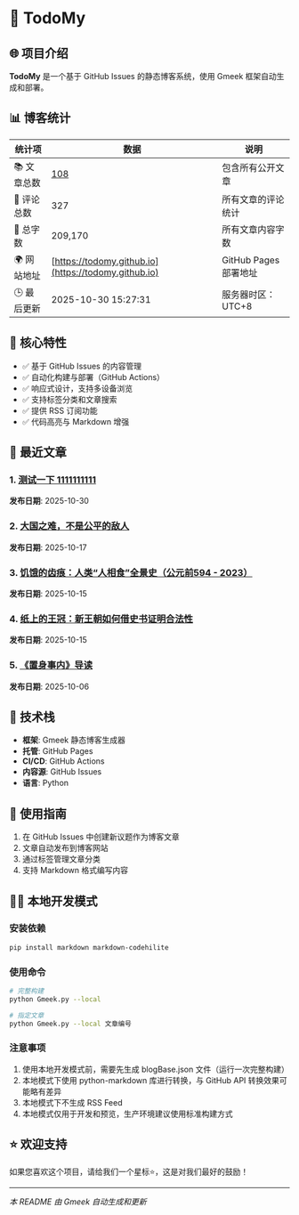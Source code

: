 # 📝 TodoMy

## 🌐 项目介绍
**TodoMy** 是一个基于 GitHub Issues 的静态博客系统，使用 Gmeek 框架自动生成和部署。

## 📊 博客统计
| 统计项 | 数据 | 说明 |
|-------|------|------|
| 📚 文章总数 | [108](https://todomy.github.io/tag.html) | 包含所有公开文章 |
| 💬 评论总数 | 327 | 所有文章的评论统计 |
| 📝 总字数 | 209,170 | 所有文章内容字数 |
| 🌍 网站地址 | [https://todomy.github.io](https://todomy.github.io) | GitHub Pages 部署地址 |
| 🕒 最后更新 | 2025-10-30 15:27:31 | 服务器时区：UTC+8 |

## 🚀 核心特性
- ✅ 基于 GitHub Issues 的内容管理
- ✅ 自动化构建与部署（GitHub Actions）
- ✅ 响应式设计，支持多设备浏览
- ✅ 支持标签分类和文章搜索
- ✅ 提供 RSS 订阅功能
- ✅ 代码高亮与 Markdown 增强

## 📑 最近文章

### 1. [测试一下 1111111111](https://todomy.github.io/post/ce-shi-yi-xia-%201111111111.html)
**发布日期**: 2025-10-30

### 2. [大国之难，不是公平的敌人](https://todomy.github.io/post/da-guo-zhi-nan-%EF%BC%8C-bu-shi-gong-ping-de-di-ren.html)
**发布日期**: 2025-10-17

### 3. [饥饿的齿痕：人类“人相食”全景史（公元前594 - 2023）](https://todomy.github.io/post/ji-e-de-chi-hen-%EF%BC%9A-ren-lei-%E2%80%9C-ren-xiang-shi-%E2%80%9D-quan-jing-shi-%EF%BC%88-gong-yuan-qian-594%20-%202023%EF%BC%89.html)
**发布日期**: 2025-10-15

### 4. [纸上的王冠：新王朝如何借史书证明合法性](https://todomy.github.io/post/zhi-shang-de-wang-guan-%EF%BC%9A-xin-wang-zhao-ru-he-jie-shi-shu-zheng-ming-he-fa-xing.html)
**发布日期**: 2025-10-15

### 5. [《置身事内》导读](https://todomy.github.io/post/%E3%80%8A-zhi-shen-shi-nei-%E3%80%8B-dao-du.html)
**发布日期**: 2025-10-06


## 🔧 技术栈
- **框架**: Gmeek 静态博客生成器
- **托管**: GitHub Pages
- **CI/CD**: GitHub Actions
- **内容源**: GitHub Issues
- **语言**: Python

## 📖 使用指南
1. 在 GitHub Issues 中创建新议题作为博客文章
2. 文章自动发布到博客网站
3. 通过标签管理文章分类
4. 支持 Markdown 格式编写内容

## 👨‍💻 本地开发模式
### 安装依赖
```bash
pip install markdown markdown-codehilite
```

### 使用命令
```bash
# 完整构建
python Gmeek.py --local

# 指定文章
python Gmeek.py --local 文章编号
```

### 注意事项
1. 使用本地开发模式前，需要先生成 blogBase.json 文件（运行一次完整构建）
2. 本地模式下使用 python-markdown 库进行转换，与 GitHub API 转换效果可能略有差异
3. 本地模式下不生成 RSS Feed
4. 本地模式仅用于开发和预览，生产环境建议使用标准构建方式

## ⭐ 欢迎支持
如果您喜欢这个项目，请给我们一个星标⭐，这是对我们最好的鼓励！

---

*本 README 由 Gmeek 自动生成和更新*